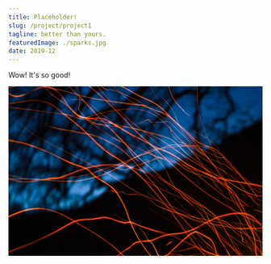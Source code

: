 ```yaml
---
title: Placeholder!
slug: /project/project1
tagline: better than yours.
featuredImage: ./sparks.jpg
date: 2019-12
---
```


Wow! It's so good!

![](./sparks.jpg)
